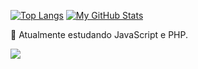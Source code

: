 
[![Top Langs](https://github-readme-stats.vercel.app/api/top-langs/?username=otaviosbms&langs_count=8)](https://github.com/otaviosbms/github-readme-stats)
[![My GitHub Stats](https://github-readme-stats.vercel.app/api/?username=otaviosbms&count_private=true&theme=default&showicons=true)]()


🌱 Atualmente estudando JavaScript e PHP.

 <a href="https://www.linkedin.com/in/ot%C3%A1vio-sbms-204165245/" target="_blank"><img src="https://img.shields.io/badge/-LinkedIn-%230077B5?style=for-the-badge&logo=linkedin&logoColor=white" target="_blank"></a> 
<!--
**otaviosbms/otaviosbms** is a ✨ _special_ ✨ repository because its `README.md` (this file) appears on your GitHub profile.

Here are some ideas to get you started:

- 🔭 I’m currently working on ...
- 🌱 I’m currently learning ...
- 👯 I’m looking to collaborate on ...
- 🤔 I’m looking for help with ...
- 💬 Ask me about ...
- 📫 How to reach me: ...
- 😄 Pronouns: ...
- ⚡ Fun fact: ...
-->
